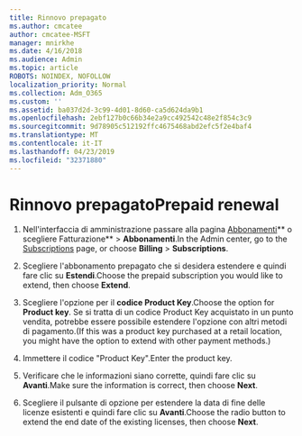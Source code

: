 ```yaml
---
title: Rinnovo prepagato
ms.author: cmcatee
author: cmcatee-MSFT
manager: mnirkhe
ms.date: 4/16/2018
ms.audience: Admin
ms.topic: article
ROBOTS: NOINDEX, NOFOLLOW
localization_priority: Normal
ms.collection: Adm_O365
ms.custom: ''
ms.assetid: ba037d2d-3c99-4d01-8d60-ca5d624da9b1
ms.openlocfilehash: 2ebf127b0c66b34e2a9cc492542c48e2f854c3c9
ms.sourcegitcommit: 9d78905c512192ffc4675468abd2efc5f2e4baf4
ms.translationtype: MT
ms.contentlocale: it-IT
ms.lasthandoff: 04/23/2019
ms.locfileid: "32371880"
---
```

# <a name="prepaid-renewal"></a><span data-ttu-id="d96b1-102">Rinnovo prepagato</span><span class="sxs-lookup"><span data-stu-id="d96b1-102">Prepaid renewal</span></span>

1. <span data-ttu-id="d96b1-103">Nell'interfaccia di amministrazione passare alla pagina [Abbonamenti](https://go.microsoft.com/fwlink/p/?linkid=842054)\*\* o scegliere Fatturazione\*\* \> **Abbonamenti**.</span><span class="sxs-lookup"><span data-stu-id="d96b1-103">In the Admin center, go to the [Subscriptions](https://go.microsoft.com/fwlink/p/?linkid=842054) page, or choose **Billing** \> **Subscriptions**.</span></span>
    
2. <span data-ttu-id="d96b1-104">Scegliere l'abbonamento prepagato che si desidera estendere e quindi fare clic su **Estendi**.</span><span class="sxs-lookup"><span data-stu-id="d96b1-104">Choose the prepaid subscription you would like to extend, then choose **Extend**.</span></span>
    
3. <span data-ttu-id="d96b1-105">Scegliere l'opzione per il **codice Product Key**.</span><span class="sxs-lookup"><span data-stu-id="d96b1-105">Choose the option for **Product key**.</span></span> <span data-ttu-id="d96b1-106">Se si tratta di un codice Product Key acquistato in un punto vendita, potrebbe essere possibile estendere l'opzione con altri metodi di pagamento.</span><span class="sxs-lookup"><span data-stu-id="d96b1-106">(If this was a product key purchased at a retail location, you might have the option to extend with other payment methods.)</span></span>
    
4. <span data-ttu-id="d96b1-107">Immettere il codice "Product Key".</span><span class="sxs-lookup"><span data-stu-id="d96b1-107">Enter the product key.</span></span>
    
5. <span data-ttu-id="d96b1-108">Verificare che le informazioni siano corrette, quindi fare clic su **Avanti**.</span><span class="sxs-lookup"><span data-stu-id="d96b1-108">Make sure the information is correct, then choose **Next**.</span></span>
    
6. <span data-ttu-id="d96b1-109">Scegliere il pulsante di opzione per estendere la data di fine delle licenze esistenti e quindi fare clic su **Avanti**.</span><span class="sxs-lookup"><span data-stu-id="d96b1-109">Choose the radio button to extend the end date of the existing licenses, then choose **Next**.</span></span>
    

